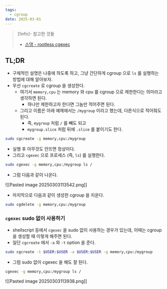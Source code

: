 ```yaml
---
tags:
  - cgroup
date: 2025-03-01
---
```

> [!info]- 참고한 것들
> - [스댕 - rootless cgexec](https://unix.stackexchange.com/a/741631)

## TL;DR

- 구체적인 설명은 나중에 하도록 하고, 그냥 간단하게 cgroup 으로 `ls` 를 실행하는 방법에 대해 알아보자.
- 우선 `cgcreate` 로 cgroup 을 생성한다.
	- 여기서 `memory,cpu` 는 memory 와 cpu 를 cgroup 으로 제한한다는 의미라고 생각하면 된다.
		- 하나만 제한하고자 한다면 그놈만 적어주면 된다.
	- 그리고 이름은 아래 예제에서는 `/mygroup` 이라고 했는데, 다른식으로 적어줘도 된다.
		- 즉, `mygroup` 처럼 `/` 를 빼도 되고
		- `mygroup.slice` 처럼 뒤에 `.slice` 를 붙이기도 한다.

```bash
sudo cgcreate -g memory,cpu:/mygroup
```

- 실행 후 아무것도 안뜨면 정상이다.
- 그리고 `cgexec` 으로 프로세스 (즉, `ls`) 를 실행한다.

```bash
sudo cgexec -g memory,cpu:/mygroup ls /
```

- 그럼 다음과 같이 나온다.

![[Pasted image 20250303113542.png]]

- 마지막으로 다음과 같이 생성한 cgroup 을 지운다.

```bash
sudo cgdelete -g memory,cpu:/mygroup
```

### `cgexec` sudo 없이 사용하기

- shellscript 등에서 `cgexec` 을 sudo 없이 사용하는 경우가 있는데, 이때는 cgroup 을 생성할 때 이렇게 해주면 된다.
- 일단 `cgcreate` 에서 `-a` 와 `-t` option 을 준다.

```bash
sudo cgcreate -t $USER:$USER -a $USER:$USER -g memory,cpu:/mygroup
```

- 그럼 sudo 없이 cgexec 을 해도 잘 된다.

```bash
cgexec -g memory,cpu:/mygroup ls /
```

![[Pasted image 20250303113938.png]]
